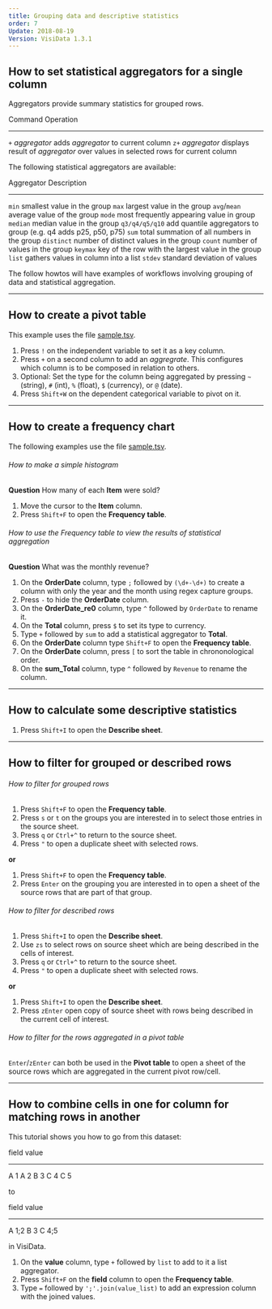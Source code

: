 ```yaml
---
title: Grouping data and descriptive statistics
order: 7
Update: 2018-08-19
Version: VisiData 1.3.1
---
```




## How to set statistical aggregators for a single column

Aggregators provide summary statistics for grouped rows.

Command             Operation
--------            ----------
 `+` *aggregator*   adds *aggregator* to current column
`z+` *aggregator*   displays result of *aggregator* over values in selected rows for current column

The following statistical aggregators are available:

Aggregator      Description
-----------     ------------
`min`           smallest value in the group
`max`           largest value in the group
`avg`/`mean`    average value of the group
`mode`          most frequently appearing value in group
`median`        median value in the group
`q3/q4/q5/q10`  add quantile aggregators to group (e.g. q4 adds p25, p50, p75)
`sum`           total summation of all numbers in the group
`distinct`      number of distinct values in the group
`count`         number of values in the group
`keymax`        key of the row with the largest value in the group
`list`          gathers values in column into a list
`stdev`         standard deviation of values

The follow howtos will have examples of workflows involving grouping of data and statistical aggregation.

---

## How to create a pivot table

This example uses the file [sample.tsv](https://raw.githubusercontent.com/saulpw/visidata/stable/sample_data/sample.tsv).

<div class="asciicast">
    <asciinema-player id="player" poster="npt:0:10" rows=27 src="../casts/pivot.cast"></asciinema-player>
    <script type="text/javascript" src="/asciinema-player.js"></script>
</div>

1. Press `!` on the independent variable to set it as a key column.
2. Press `+` on a second column to add an *aggregrate*. This configures which column is to be composed in relation to others.
3. Optional: Set the type for the column being aggregated by pressing `~` (string), `#` (int), `%` (float), `$` (currency), or `@` (date).
4. Press `Shift+W` on the dependent categorical variable to pivot on it.

---

## How to create a frequency chart

The following examples use the file [sample.tsv](https://raw.githubusercontent.com/saulpw/visidata/stable/sample_data/sample.tsv).

###### How to make a simple histogram

**Question** How many of each **Item** were sold?

1. Move the cursor to the **Item** column.
2. Press `Shift+F` to open the **Frequency table**.

###### How to use the Frequency table to view the results of statistical aggregation

**Question** What was the monthly revenue?

1. On the **OrderDate** column, type `;` followed by `(\d+-\d+)` to create a column with only the year and the month using regex capture groups.
2. Press `-` to hide the **OrderDate** column.
3. On the **OrderDate_re0** column, type `^` followed by `OrderDate` to rename it.
4. On the **Total** column, press `$` to set its type to currency.
5. Type `+` followed by `sum` to add a statistical aggregator to **Total**.
6. On the **OrderDate** column type `Shift+F` to open the **Frequency table**.
7. On the **OrderDate** column, press `[` to sort the table in chrononological order.
8. On the **sum_Total** column, type `^` followed by `Revenue` to rename the column.

---

## How to calculate some descriptive statistics

1. Press `Shift+I` to open the **Describe sheet**.

---

## How to filter for grouped or described rows

###### How to filter for grouped rows

1. Press `Shift+F` to open the **Frequency table**.
2. Press `s` or `t` on the groups you are interested in to select those entries in the source sheet.
3. Press `q` or `Ctrl+^` to return to the source sheet.
4. Press `"` to open a duplicate sheet with selected rows.

**or**

1. Press `Shift+F` to open the **Frequency table**.
2. Press `Enter` on the grouping you are interested in to open a sheet of the source rows that are part of that group.

###### How to filter for described rows

1. Press `Shift+I` to open the **Describe sheet**.
2. Use `zs` to select rows on source sheet which are being described in the cells of interest.
3. Press `q` or `Ctrl+^` to return to the source sheet.
4. Press `"` to open a duplicate sheet with selected rows.

**or**

1. Press `Shift+I` to open the **Describe sheet**.
2. Press `zEnter` open copy of source sheet with rows being described in the current cell of interest.

###### How to filter for the rows aggregated in a pivot table

`Enter`/`zEnter` can both be used in the **Pivot table** to open a sheet of the source rows which are aggregated in the current pivot row/cell.

---

## How to combine cells in one for column for matching rows in another

This tutorial shows you how to go from this dataset:

field           value
------          -----
A               1
A               2
B               3
C               4
C               5

to

field           value
------          -----
A               1;2
B               3
C               4;5

in VisiData.

1. On the **value** column, type `+` followed by `list` to add to it a list aggregator.
2. Press `Shift+F` on the **field** column to open the **Frequency table**.
3. Type `=` followed by `';'.join(value_list)` to add an expression column with the joined values.
